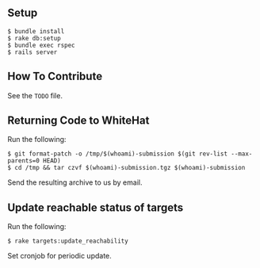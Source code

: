 ## Setup

```
$ bundle install
$ rake db:setup
$ bundle exec rspec
$ rails server
```

## How To Contribute

See the `TODO` file.

## Returning Code to WhiteHat

Run the following:

```
$ git format-patch -o /tmp/$(whoami)-submission $(git rev-list --max-parents=0 HEAD)
$ cd /tmp && tar czvf $(whoami)-submission.tgz $(whoami)-submission
```

Send the resulting archive to us by email.

## Update reachable status of targets

Run the following:

```
$ rake targets:update_reachability
```

Set cronjob for periodic update.

